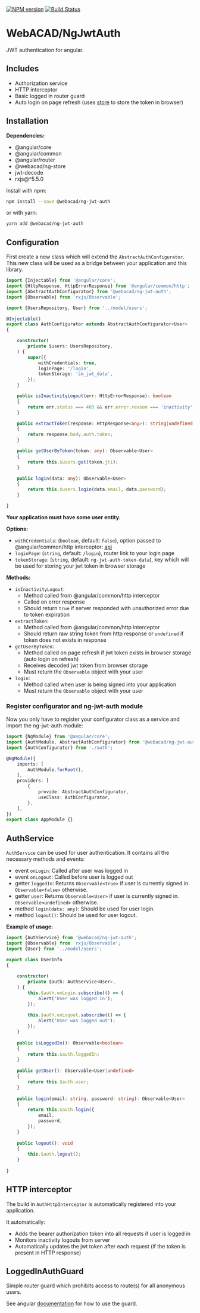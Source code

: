 [![NPM version](https://img.shields.io/npm/v/@webacad/ng-jwt-auth.svg?style=flat-square)](https://www.npmjs.com/package/@webacad/ng-jwt-auth)
[![Build Status](https://img.shields.io/travis/Web-ACAD/ng-jwt-auth.svg?style=flat-square)](https://travis-ci.org/Web-ACAD/ng-jwt-auth)

# WebACAD/NgJwtAuth

JWT authentication for angular.

## Includes

* Authorization service
* HTTP interceptor
* Basic logged in router guard
* Auto login on page refresh (uses [store](https://github.com/marcuswestin/store.js) to store the token in browser)

## Installation

**Dependencies:**

* @angular/core
* @angular/common
* @angular/router
* @webacad/ng-store
* jwt-decode
* rxjs@^5.5.0

Install with npm:

```bash
npm install --save @webacad/ng-jwt-auth
```

or with yarn:

```bash
yarn add @webacad/ng-jwt-auth
```

## Configuration

First create a new class which will extend the `AbstractAuthConfigurator`. This new class will be used as a bridge
between your application and this library.

```typescript
import {Injectable} from '@angular/core';
import {HttpResponse, HttpErrorResponse} from '@angular/common/http';
import {AbstractAuthConfigurator} from '@webacad/ng-jwt-auth';
import {Observable} from 'rxjs/Observable';

import {UsersRepository, User} from '../model/users';

@Injectable()
export class AuthConfigurator extends AbstractAuthConfigurator<User>
{

    constructor(
        private $users: UsersRepository,
    ) {
        super({
            withCredentials: true,
            loginPage: '/login',
            tokenStorage: 'sm_jwt_data',
        });
    }

    public isInactivityLogout(err: HttpErrorResponse): boolean
    {
        return err.status === 403 && err.error.reason === 'inactivity';
    }

    public extractToken(response: HttpResponse<any>): string|undefined
    {
        return response.body.auth.token;
    }

    public getUserByToken(token: any): Observable<User>
    {
        return this.$users.get(token.jti);
    }

    public login(data: any): Observable<User>
    {
        return this.$users.login(data.email, data.password);
    }

}
```

**Your application must have some user entity.**

**Options:**

* `withCredentials`: (`boolean`, default: `false`), option passed to @angular/common/http interceptor: [api](https://angular.io/api/http/RequestOptions#withCredentials)
* `loginPage`: (`string`, default: `/login`), router link to your login page
* `tokenStorage`: (`string`, default: `ng-jwt-auth-token-data`), key which will be used for storing your jwt token in browser storage

**Methods:**

* `isInactivityLogout`:
    + Method called from @angular/common/http interceptor
    + Called on error response
    + Should return `true` if server responded with unauthorized error due to token expiration
* `extractToken`:
    + Method called from @angular/common/http interceptor
    + Should return raw string token from http response or `undefined` if token does not exists in response
* `getUserByToken`:
    + Method called on page refresh if jwt token exists in browser storage (auto login on refresh)
    + Receives decoded jwt token from browser storage
    + Must return the `Observable` object with your user
* `login`:
    + Method called when user is being signed into your application
    + Must return the `Observable` object with your user
    
### Register configurator and ng-jwt-auth module

Now you only have to register your configurator class as a service and import the ng-jwt-auth module:

```typescript
import {NgModule} from '@angular/core';
import {AuthModule, AbstractAuthConfigurator} from '@webacad/ng-jwt-auth';
import {AuthConfigurator} from './auth';

@NgModule({
    imports: [
        AuthModule.forRoot(),
    ],
    providers: [
        {
            provide: AbstractAuthConfigurator,
            useClass: AuthConfigurator,
        },
    ],
})
export class AppModule {}
```

## AuthService

`AuthService` can be used for user authentication. It contains all the necessary methods and events:

* event `onLogin`: Called after user was logged in
* event `onLogout`: Called before user is logged out
* getter `loggedIn`: Returns `Observable<true>` if user is currently signed in. `Observable<false>` otherwise.
* getter `user`: Returns `Observable<User>` if user is currently signed in. `Observable<undefined>` otherwise.
* method `login(data: any)`: Should be used for user login.
* method `logout()`: Should be used for user logout.

**Example of usage:**

```typescript
import {AuthService} from '@webacad/ng-jwt-auth';
import {Observable} from 'rxjs/Observable';
import {User} from '../model/users';

export class UserInfo
{
    
    constructor(
        private $auth: AuthService<User>,
    ) {
        this.$auth.onLogin.subscribe(() => {
            alert('User was logged in');
        });
        
        this.$auth.onLogout.subscribe(() => {
            alert('User was logged out');
        });
    }
    
    public isLoggedIn(): Observable<boolean>
    {
        return this.$auth.loggedIn;
    }
    
    public getUser(): Observable<User|undefined>
    {
        return this.$auth.user;
    }
    
    public login(email: string, password: string): Observable<User>
    {
        return this.$auth.login({
            email,
            password,
        });
    }
    
    public logout(): void
    {
        this.$auth.logout();
    }
    
}
```

## HTTP interceptor

The build in `AuthHttpInterceptor` is automatically registered into your application.

It automatically:

* Adds the bearer authorization token into all requests if user is logged in
* Monitors inactivity logouts from server
* Automatically updates the jwt token after each request (if the token is present in HTTP response)

## LoggedInAuthGuard

Simple router guard which prohibits access to route(s) for all anonymous users.

See angular [documentation](https://angular.io/guide/router#milestone-5-route-guards) for how to use the guard. 
